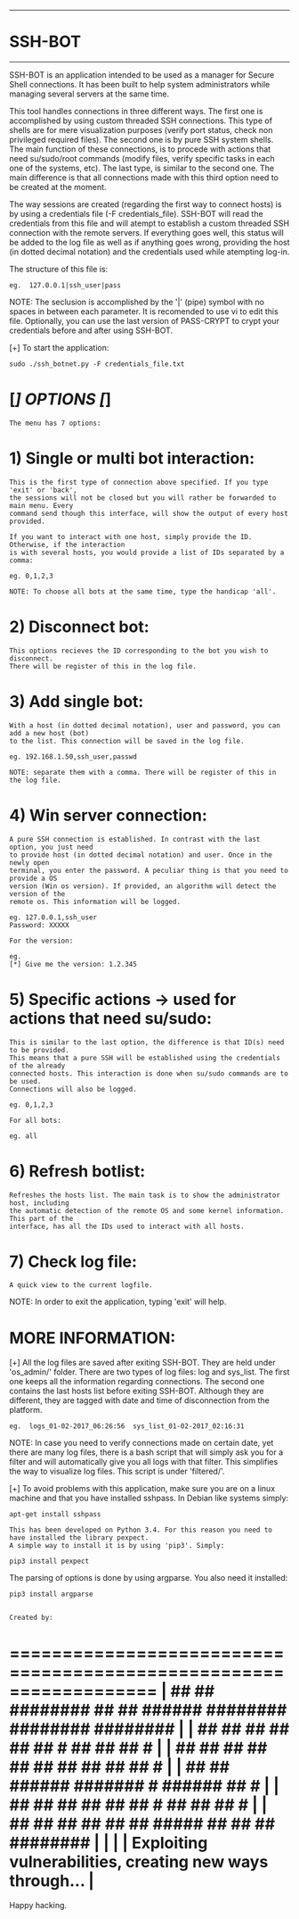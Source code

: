  -------
# SSH-BOT
 -------
SSH-BOT is an application intended to be used as a manager for
Secure Shell connections. It has been built to help system administrators while
managing several servers at the same time.

This tool handles connections in three different ways. The first one is 
accomplished by using custom threaded SSH connections. This type of shells are for mere
visualization purposes (verify port status, check non privileged required files). The second
one is by pure SSH system shells. The main function of these connections, is to 
procede with actions that need su/sudo/root commands (modify files, verify specific
tasks in each one of the systems, etc). The last type, is similar to the second one. The
main difference is that all connections made with this third option need to be created
at the moment.

The way sessions are created (regarding the first way to connect hosts) is by using a credentials 
file (-F credentials_file). SSH-BOT will read the credentials from this file and will atempt to establish 
a custom threaded SSH connection with the remote servers. If everything goes well, this status will be added to the
log file as well as if anything goes wrong, providing the host (in dotted decimal notation)
and the credentials used while atempting log-in. 

The structure of this file is:

	eg.  127.0.0.1|ssh_user|pass

NOTE: The seclusion is accomplished by the '|' (pipe) symbol with no spaces in between each parameter. 
	It is recomended to use vi to edit this file. Optionally, you can use the last version of 
	PASS-CRYPT to crypt your credentials before and after using SSH-BOT.


[+] To start the application:

	sudo ./ssh_botnet.py -F credentials_file.txt


# [*] OPTIONS [*]

	The menu has 7 options:

 # 1) Single or multi bot interaction:

	This is the first type of connection above specified. If you type 'exit' or 'back',
	the sessions will not be closed but you will rather be forwarded to main menu. Every
	command send though this interface, will show the output of every host provided.

	If you want to interact with one host, simply provide the ID. Otherwise, if the interaction
	is with several hosts, you would provide a list of IDs separated by a comma:

	eg. 0,1,2,3

	NOTE: To choose all bots at the same time, type the handicap 'all'.

 # 2) Disconnect bot:

	This options recieves the ID corresponding to the bot you wish to disconnect.
	There will be register of this in the log file.

 # 3) Add single bot:
	
	With a host (in dotted decimal notation), user and password, you can add a new host (bot) 
	to the list. This connection will be saved in the log file.
	
	eg. 192.168.1.50,ssh_user,passwd
	
	NOTE: separate them with a comma. There will be register of this in the log file.

 # 4) Win server connection:

	A pure SSH connection is established. In contrast with the last option, you just need 
	to provide host (in dotted decimal notation) and user. Once in the newly open
	terminal, you enter the password. A peculiar thing is that you need to provide a OS 
	version	(Win os version). If provided, an algorithm will detect the version of the 
	remote os. This information will be logged.

	eg. 127.0.0.1,ssh_user
	Password: XXXXX

	For the version:

	eg.
	[*] Give me the version: 1.2.345

# 5) Specific actions -> used for actions that need su/sudo:
	
	This is similar to the last option, the difference is that ID(s) need to be provided.
	This means that a pure SSH will be established using the credentials of the already 
	connected hosts. This interaction is done when su/sudo commands are to be used.
	Connections will also be logged.

	eg. 0,1,2,3

	For all bots:

	eg. all
	
# 6) Refresh botlist:

	Refreshes the hosts list. The main task is to show the administrator host, including
	the automatic detection of the remote OS and some kernel information. This part of the
	interface, has all the IDs used to interact with all hosts.

# 7) Check log file:
	
	A quick view to the current logfile.


 NOTE:  In order to exit the application, typing 'exit' will help.


# MORE INFORMATION:

[+] All the log files are saved after exiting SSH-BOT. They are held under 'os_admin/' folder.
    There are two types of log files: log and sys_list. The first one keeps all the information
    regarding connections. The second one contains the last hosts list before exiting SSH-BOT. 
    Although they are different, they are tagged with date and time of disconnection from the platform.

	eg.  logs_01-02-2017_06:26:56  sys_list_01-02-2017_02:16:31


   NOTE: In case you need to verify connections made on certain date, yet there are many log files,
	 there is a bash script that will simply ask you for a filter and will automatically give you
	 all logs with that filter. This simplifies the way to visualize log files. This script is under
	 'filtered/'.

[+] To avoid problems with this application, make sure you are on a linux machine and that
    you have installed sshpass. In Debian like systems simply:

	apt-get install sshpass

    This has been developed on Python 3.4. For this reason you need to have installed the library pexpect.
    A simple way to install it is by using 'pip3'. Simply:
	
	pip3 install pexpect

   The parsing of options is done by using argparse. You also need it installed:

	pip3 install argparse 


	Created by: 

==================================================================
| ##   ## ######## ##   ##   ###### ########  ######## ########   |
| ##  ##  ##    ## ##   ##       #  ##    ##     ##          #    |
| ## ##   ##    ## ##   ##      ##  ##    ##     ##         #     |
| ## ##   ######   #######        # ######       ##       #       |
| ##  ##  ##   ##  ##   ##        # ##   ##      ##     #         |
| ##   ## ##    ## ##   ##   #####  ##    ##     ##    ########   |
|                                                                 |
|     Exploiting vulnerabilities, creating new ways through...    |
==================================================================	
	
Happy hacking.
